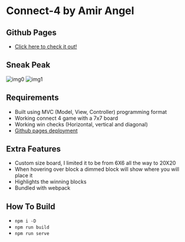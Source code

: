 # Connect-4 by Amir Angel

## Github Pages

- [Click here to check it out! ](https://17amir17.github.io/Connect-4/dist)

## Sneak Peak

![img0](https://i.imgur.com/BDgLKnG.png)
![img1](https://i.imgur.com/RAIj51T.png)

## Requirements

- Built using MVC (Model, View, Controller) programming format
- Working connect 4 game with a 7x7 board
- Working win checks (Horizontal, vertical and diagonal)
- [Github pages deployment](https://17amir17.github.io/Connect-4/dist)

## Extra Features

- Custom size board, I limited it to be from 6X6 all the way to 20X20
- When hovering over block a dimmed block will show where you will place it
- Highlights the winning blocks
- Bundled with webpack

## How To Build

- `npm i -D`
- `npm run build`
- `npm run serve`
